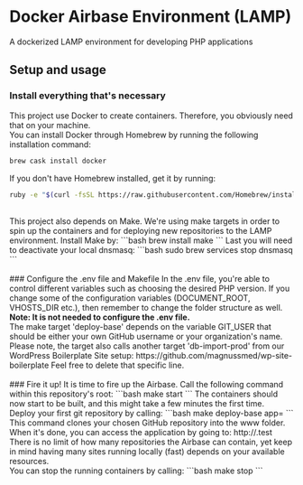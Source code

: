 # Docker Airbase Environment (LAMP)
A dockerized LAMP environment for developing PHP applications


## Setup and usage
### Install everything that's necessary
This project use Docker to create containers. Therefore, you obviously need that on your machine.
<br>
You can install Docker through Homebrew by running the following installation command:
```bash
brew cask install docker
```
If you don't have Homebrew installed, get it by running:
```bash
ruby -e "$(curl -fsSL https://raw.githubusercontent.com/Homebrew/install/master/install)
```
<br>
This project also depends on Make. We're using make targets in order to spin up the containers and for deploying new repositories to the LAMP environment. Install Make by:
```bash
brew install make
```
Last you will need to deactivate your local dnsmasq:
```bash
sudo brew services stop dnsmasq
```
<br><br>
### Configure the .env file and Makefile
In the .env file, you're able to control different variables such as choosing the desired PHP version. If you change some of the configuration variables (DOCUMENT_ROOT, VHOSTS_DIR etc.), then remember to change the folder structure as well.
<b>Note: It is not needed to configure the .env file.</b>
<br>
The make target 'deploy-base' depends on the variable GIT_USER that should be either your own GitHub username or your organization's name.
Please note, the target also calls another target 'db-import-prod' from our WordPress Boilerplate Site setup: https://github.com/magnussmed/wp-site-boilerplate
Feel free to delete that specific line.
<br><br>
### Fire it up!
It is time to fire up the Airbase.
Call the following command within this repository's root:
```bash
make start
```
The containers should now start to be built, and this might take a few minutes the first time.
<br>
Deploy your first git repository by calling:
```bash
make deploy-base app=<REPO_NAME>
```
This command clones your chosen GitHub repository into the www folder. When it's done, you can access the application by going to:
http://<REPO_NAME>.test
<br>
There is no limit of how many repositories the Airbase can contain, yet keep in mind having many sites running locally (fast) depends on your available resources.
<br>
You can stop the running containers by calling:
```bash
make stop
```
